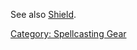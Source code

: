 See also [Shield](Shield.md "wikilink").

[Category: Spellcasting Gear](Category:_Spellcasting_Gear "wikilink")
